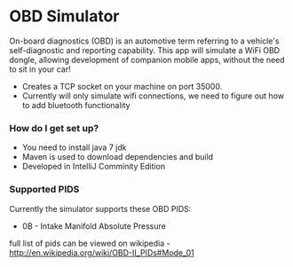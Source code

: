 # OBD Simulator #

On-board diagnostics (OBD) is an automotive term referring to a vehicle's self-diagnostic and reporting capability.
This app will simulate a WiFi OBD dongle, allowing development of companion mobile apps, without the need to sit in your car!

* Creates a TCP socket on your machine on port 35000. 
* Currently will only simulate wifi connections, we need to figure out how to add bluetooth functionality

### How do I get set up? ###

* You need to install java 7 jdk
* Maven is used to download dependencies and build
* Developed in IntelliJ Comminity Edition

### Supported PIDS ###
Currently the simulator supports these OBD PIDS:

* 0B - Intake Manifold Absolute Pressure

full list of pids can be viewed on wikipedia - http://en.wikipedia.org/wiki/OBD-II_PIDs#Mode_01
